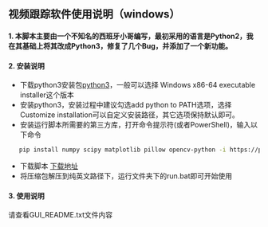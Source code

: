 ## 视频跟踪软件使用说明（windows）
#### 1. 本脚本主要由一个不知名的西班牙小哥编写，最初采用的语言是Python2，我在其基础上将其改成Python3，修复了几个Bug，并添加了一个新功能。
#### 2. 安装说明
   - 下载python3安装包[python3][1]，一般可以选择 Windows x86-64 executable installer这个版本
   - 安装python3，安装过程中建议勾选add python to PATH选项，选择Customize installation可以自定义安装路径，其它选项保持默认即可。
   - 安装运行脚本所需要的第三方库，打开命令提示符(或者PowerShell)，输入以下命令
   ```bash
      pip install numpy scipy matplotlib pillow opencv-python -i https://pypi.tuna.tsinghua.edu.cn/simple
   ```
   - 下载脚本 [下载地址][2]
   - 将压缩包解压到纯英文路径下，运行文件夹下的run.bat即可开始使用
#### 3. 使用说明
   请查看GUI_README.txt文件内容

[1]: https://www.python.org/downloads/release
[2]: https://github.com/alchemist1234/ParticleTracking/archive/master.zip
